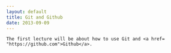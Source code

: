 ```yaml
---
layout: default
title: Git and Github
date: 2013-09-09
---
```


	The first lecture will be about how to use Git and <a href= "https://github.com">Github</a>.

